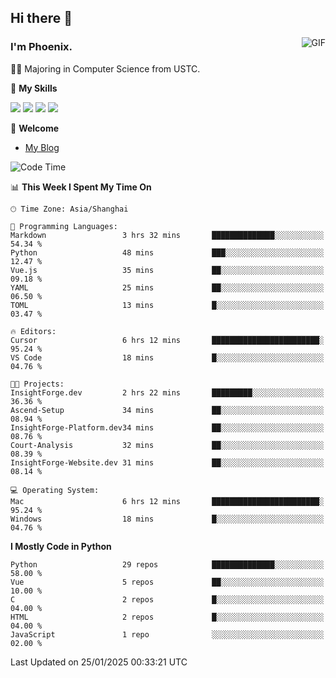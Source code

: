 ## Hi there 👋
<img align="right" alt="GIF" src="https://raw.githubusercontent.com/JoeyBling/JoeyBling/master/pic/pusheencode.gif" />

### I'm Phoenix.

👨‍🎓 Majoring in Computer Science from USTC.

🌟 **My Skills**

![](https://img.shields.io/badge/-Python-3e74a2?style=flat-square&logo=Python&logoColor=fff)
![](https://img.shields.io/badge/-C++-9f62a5?style=flat&logo=cplusplus&logoColor=white)
![](https://img.shields.io/badge/-Linux-185886?style=flat-square&logo=Linux&logoColor=fff)
![](https://img.shields.io/badge/-Rust-ff4136?style=flat-square&logo=Rust&logoColor=fff)

💬 **Welcome**

- [My Blog](https://ysy-phoenix.github.io/)

<!--START_SECTION:waka-->
![Code Time](http://img.shields.io/badge/Code%20Time-1%2C163%20hrs%2012%20mins-blue)

📊 **This Week I Spent My Time On** 

```text
🕑︎ Time Zone: Asia/Shanghai

💬 Programming Languages: 
Markdown                 3 hrs 32 mins       ██████████████░░░░░░░░░░░   54.34 % 
Python                   48 mins             ███░░░░░░░░░░░░░░░░░░░░░░   12.47 % 
Vue.js                   35 mins             ██░░░░░░░░░░░░░░░░░░░░░░░   09.18 % 
YAML                     25 mins             ██░░░░░░░░░░░░░░░░░░░░░░░   06.50 % 
TOML                     13 mins             █░░░░░░░░░░░░░░░░░░░░░░░░   03.47 % 

🔥 Editors: 
Cursor                   6 hrs 12 mins       ████████████████████████░   95.24 % 
VS Code                  18 mins             █░░░░░░░░░░░░░░░░░░░░░░░░   04.76 % 

🐱‍💻 Projects: 
InsightForge.dev         2 hrs 22 mins       █████████░░░░░░░░░░░░░░░░   36.36 % 
Ascend-Setup             34 mins             ██░░░░░░░░░░░░░░░░░░░░░░░   08.94 % 
InsightForge-Platform.dev34 mins             ██░░░░░░░░░░░░░░░░░░░░░░░   08.76 % 
Court-Analysis           32 mins             ██░░░░░░░░░░░░░░░░░░░░░░░   08.39 % 
InsightForge-Website.dev 31 mins             ██░░░░░░░░░░░░░░░░░░░░░░░   08.14 % 

💻 Operating System: 
Mac                      6 hrs 12 mins       ████████████████████████░   95.24 % 
Windows                  18 mins             █░░░░░░░░░░░░░░░░░░░░░░░░   04.76 % 
```

**I Mostly Code in Python** 

```text
Python                   29 repos            ██████████████░░░░░░░░░░░   58.00 % 
Vue                      5 repos             ██░░░░░░░░░░░░░░░░░░░░░░░   10.00 % 
C                        2 repos             █░░░░░░░░░░░░░░░░░░░░░░░░   04.00 % 
HTML                     2 repos             █░░░░░░░░░░░░░░░░░░░░░░░░   04.00 % 
JavaScript               1 repo              ░░░░░░░░░░░░░░░░░░░░░░░░░   02.00 % 
```




 Last Updated on 25/01/2025 00:33:21 UTC
<!--END_SECTION:waka-->

<!--
**ysy-phoenix/ysy-phoenix** is a ✨ _special_ ✨ repository because its `README.md` (this file) appears on your GitHub profile.

Here are some ideas to get you started:

- 🔭 I’m currently working on ...
- 🌱 I’m currently learning ...
- 👯 I’m looking to collaborate on ...
- 🤔 I’m looking for help with ...
- 💬 Ask me about ...
- 📫 How to reach me: ...
- 😄 Pronouns: ...
- ⚡ Fun fact: ...
-->
